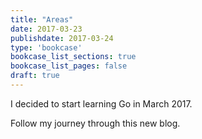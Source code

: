 ```yaml
---
title: "Areas"
date: 2017-03-23
publishdate: 2017-03-24
type: 'bookcase'
bookcase_list_sections: true
bookcase_list_pages: false
draft: true
---
```


I decided to start learning Go in March 2017.

Follow my journey through this new blog.